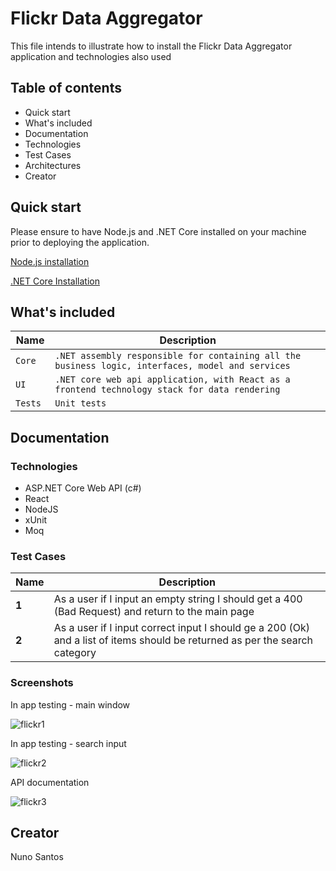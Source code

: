 # Flickr Data Aggregator	

This file intends to illustrate how to install the Flickr Data Aggregator application and technologies also used

## Table of contents

* Quick start
* What's included
* Documentation
* Technologies
* Test Cases
* Architectures
* Creator

## Quick start

Please ensure to have Node.js and .NET Core installed on your machine prior to deploying the application.

[Node.js installation](https://nodejs.org/en/download/)

[.NET Core Installation](https://dotnet.microsoft.com/download)

## What's included

Name | Description  
--- | ---  
`Core ` | `.NET assembly responsible for containing all the business logic, interfaces, model and services` 
`UI ` | `.NET core web api application, with React as a frontend technology stack for data rendering` 
`Tests ` | `Unit tests` 

## Documentation

### Technologies

* ASP.NET Core Web API (c#)
* React
* NodeJS
* xUnit
* Moq

### Test Cases

Name | Description  
--- | ---  
**1** | As a user if I input an empty string I should get a 400 (Bad Request) and return to the main page
**2** | As a user if I input correct input I should ge a 200 (Ok) and a list of items should be returned as per the search category


### Screenshots

In app testing - main window

![flickr1](https://user-images.githubusercontent.com/3398578/97221251-f2d8e500-17cc-11eb-82d1-29af73ef7094.png)

In app testing - search input

![flickr2](https://user-images.githubusercontent.com/3398578/97221232-ed7b9a80-17cc-11eb-9e64-e09834643637.png)

API documentation

![flickr3](https://user-images.githubusercontent.com/3398578/97221265-f8362f80-17cc-11eb-9569-79f6c136cb70.png)
## Creator

Nuno Santos
